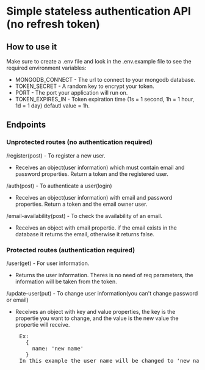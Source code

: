 # Simple stateless authentication API (no refresh token)

## How to use it

Make sure to create a .env file and look in the .env.example file to see the required environment variables:
  - MONGODB_CONNECT - The url to connect to your mongodb database.
  - TOKEN_SECRET - A random key to encrypt your token.
  - PORT - The port your application will run on.
  - TOKEN_EXPIRES_IN - Token expiration time (1s = 1 second, 1h = 1 hour, 1d = 1 day)
    defautl value = 1h.

## Endpoints

### Unprotected routes (no authentication required)

/register(post) - To register a new user.
  - Receives an object(user information) which must contain email and password properties. Return a token and the registered user.

/auth(post) - To authenticate a user(login)
  - Receives an object(user information) with email and password properties. Return a token and the email owner user.

/email-availability(post) - To check the availability of an email.
  - Receives an object with email propertie. if the email exists in the database it returns the email, otherwise it returns false.

### Protected routes (authentication required)

/user(get) - For user information.
  - Returns the user information. Theres is no need of req parameters, the information will be taken from the token.

/update-user(put) - To change user information(you can't change password or email)
  - Receives an object with key and value properties, the key is the propertie you want to change, and the value is the new value the propertie will receive.

<pre>
    Ex:
      {
        name: 'new name'
      }
    In this example the user name will be changed to 'new name'
</pre>
